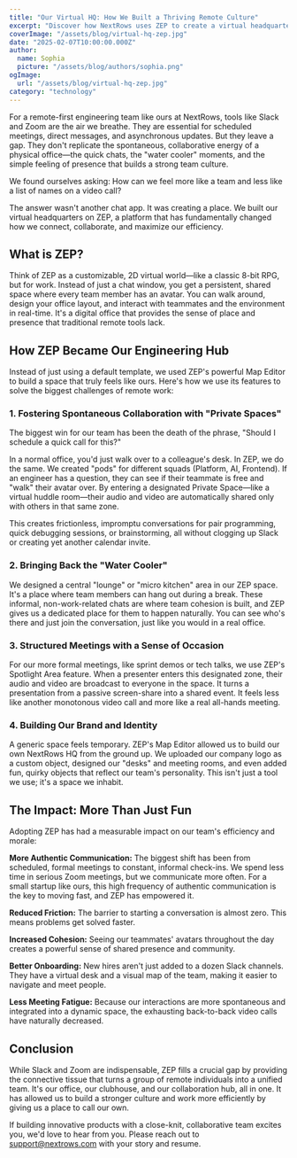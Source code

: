 ```yaml
---
title: "Our Virtual HQ: How We Built a Thriving Remote Culture"
excerpt: "Discover how NextRows uses ZEP to create a virtual headquarters that fosters spontaneous collaboration, reduces meeting fatigue, and builds strong team culture in a remote-first environment."
coverImage: "/assets/blog/virtual-hq-zep.jpg"
date: "2025-02-07T10:00:00.000Z"
author:
  name: Sophia
  picture: "/assets/blog/authors/sophia.png"
ogImage:
  url: "/assets/blog/virtual-hq-zep.jpg"
category: "technology"
---
```


For a remote-first engineering team like ours at NextRows, tools like Slack and Zoom are the air we breathe. They are essential for scheduled meetings, direct messages, and asynchronous updates. But they leave a gap. They don't replicate the spontaneous, collaborative energy of a physical office—the quick chats, the "water cooler" moments, and the simple feeling of presence that builds a strong team culture.

We found ourselves asking: How can we feel more like a team and less like a list of names on a video call?

The answer wasn't another chat app. It was creating a place. We built our virtual headquarters on ZEP, a platform that has fundamentally changed how we connect, collaborate, and maximize our efficiency.

## What is ZEP?

Think of ZEP as a customizable, 2D virtual world—like a classic 8-bit RPG, but for work. Instead of just a chat window, you get a persistent, shared space where every team member has an avatar. You can walk around, design your office layout, and interact with teammates and the environment in real-time. It's a digital office that provides the sense of place and presence that traditional remote tools lack.

## How ZEP Became Our Engineering Hub

Instead of just using a default template, we used ZEP's powerful Map Editor to build a space that truly feels like ours. Here's how we use its features to solve the biggest challenges of remote work:

### 1. Fostering Spontaneous Collaboration with "Private Spaces"

The biggest win for our team has been the death of the phrase, "Should I schedule a quick call for this?"

In a normal office, you'd just walk over to a colleague's desk. In ZEP, we do the same. We created "pods" for different squads (Platform, AI, Frontend). If an engineer has a question, they can see if their teammate is free and "walk" their avatar over. By entering a designated Private Space—like a virtual huddle room—their audio and video are automatically shared only with others in that same zone.

This creates frictionless, impromptu conversations for pair programming, quick debugging sessions, or brainstorming, all without clogging up Slack or creating yet another calendar invite.

### 2. Bringing Back the "Water Cooler"

We designed a central "lounge" or "micro kitchen" area in our ZEP space. It's a place where team members can hang out during a break. These informal, non-work-related chats are where team cohesion is built, and ZEP gives us a dedicated place for them to happen naturally. You can see who's there and just join the conversation, just like you would in a real office.

### 3. Structured Meetings with a Sense of Occasion

For our more formal meetings, like sprint demos or tech talks, we use ZEP's Spotlight Area feature. When a presenter enters this designated zone, their audio and video are broadcast to everyone in the space. It turns a presentation from a passive screen-share into a shared event. It feels less like another monotonous video call and more like a real all-hands meeting.

### 4. Building Our Brand and Identity

A generic space feels temporary. ZEP's Map Editor allowed us to build our own NextRows HQ from the ground up. We uploaded our company logo as a custom object, designed our "desks" and meeting rooms, and even added fun, quirky objects that reflect our team's personality. This isn't just a tool we use; it's a space we inhabit.

## The Impact: More Than Just Fun

Adopting ZEP has had a measurable impact on our team's efficiency and morale:

**More Authentic Communication:** The biggest shift has been from scheduled, formal meetings to constant, informal check-ins. We spend less time in serious Zoom meetings, but we communicate more often. For a small startup like ours, this high frequency of authentic communication is the key to moving fast, and ZEP has empowered it.

**Reduced Friction:** The barrier to starting a conversation is almost zero. This means problems get solved faster.

**Increased Cohesion:** Seeing our teammates' avatars throughout the day creates a powerful sense of shared presence and community.

**Better Onboarding:** New hires aren't just added to a dozen Slack channels. They have a virtual desk and a visual map of the team, making it easier to navigate and meet people.

**Less Meeting Fatigue:** Because our interactions are more spontaneous and integrated into a dynamic space, the exhausting back-to-back video calls have naturally decreased.

## Conclusion

While Slack and Zoom are indispensable, ZEP fills a crucial gap by providing the connective tissue that turns a group of remote individuals into a unified team. It's our office, our clubhouse, and our collaboration hub, all in one. It has allowed us to build a stronger culture and work more efficiently by giving us a place to call our own.

If building innovative products with a close-knit, collaborative team excites you, we'd love to hear from you. Please reach out to support@nextrows.com with your story and resume.